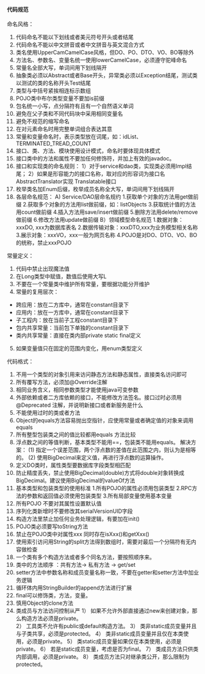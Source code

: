 



#### 




#### 代码规范

命名风格：

 1. 代码命名不能以下划线或者美元符号开头或者结尾
 2. 代码命名不能以中文拼音或者中文拼音与英文混合方式
 3. 类名使用UpperCamCamelCase风格，但DO、PO、DTO、VO、BO等除外
 4. 方法名、参数名、变量名统一使用lowerCamelCase，必须遵守驼峰命名
 5. 常量名全部大写，单词间用下划线隔开
 6. 抽象类必须以Abstract或者Base开头，异常类必须以Exception结尾，测试类以测试的类的名称开头Test结尾
 7. 类型与中括号紧挨相连标示数组
 8. POJO类中布尔类型变量不要加is前缀
 9. 包名统一小写，点分隔符有且有一个自然语义单词
 10. 避免在父子类和不同代码块中采用相同变量名
 11. 避免不规范的缩写命名
 12. 在对元素命名时用完整单词组合表达其意
 13. 常量和变量命名时，表示类型放在词尾，如：idList、TERMINATED_TREAD_COUNT
 14. 接口、类、方法、模块使用设计模式，命名时要体现具体模式
 15. 接口类中的方法和属性不要加任何修饰符，并加上有效的javadoc。
 16. 接口和实现类的命名规则：
     1）对于service和dao类，实现类必须用Impl结尾；
     2）如果是形容能力的接口名称，取对应的形容词为接口名 AbstractTranslator实现 Translatable接口
 17. 枚举类名加Enum后缀，枚举成员名称全大写，单词间用下划线隔开
 18. 各层命名规范：
     A) Service/DAO层命名规约
        1.获取单个对象的方法用get做前缀
        2.获取多个对象的方法用list做前缀，如：listObjects
        3.获取统计值的方法用count做前缀
        4.插入方法用save/insert做前缀
        5.删除方法用delete/remove做前缀
        6.修改方法用update做前缀
     B）领域模型命名规范
        1.数据对象：xxxDO, xxx为数据库表名
        2.数据传输对象：xxxDTO,xxx为业务模型相关名称
        3.展示对象：xxxVO，xxx一般为网页名称
        4.POJO是对DO、DTO、VO、BO的统称，禁止xxxPOJO


常量定义：

 1. 代码中禁止出现魔法值
 2. 在Long类型中赋值，数值后使用大写L
 3. 不要在一个常量类中维护所有常量，要根据功能分开维护
 4. 常量的复用层次：
* 跨应用：放在二方库中，通常在constant目录下
* 应用内：放在一方库中，通常在constant目录下
* 子工程内：放在当前子工程constant目录下
* 包内共享常量：当前包下单独的constant目录下
* 类内共享常量：直接在类内部private static final定义
 5. 如果变量值只在固定的范围内变化，用enum类型定义

代码格式：

 1. 不用一个类型的对象引用来访问静态方法和静态属性，直接类名访问即可
 2. 所有覆写方法，必须加@Override注解
 3. 相同业务含义，相同参数类型才能使用java可变参数
 4. 外部依赖或者二方库依赖的接口，不能修改方法签名。接口过时必须用@Deprecated 注解，并说明新接口或者新服务是什么
 5. 不能使用过时的类或者方法
 6.  Object的equals方法容易抛出空指针，应使用常量或者确定值的对象来调用equals
 7. 所有整型包装类之间的值比较都用equals 方法比较
 8. 浮点数之间的等值判断，基本类型不能用==，包装类不能用equals。
    解决方案：
(1) 指定一个误差范围，两个浮点数的差值在此范围之内，则认为是相等的。
(2) 使用BigDecimal来定义值，再进行浮点数的运算操作。
 9. 定义DO类时，属性类型要数据库字段类型相匹配
 10. 防止精度丢失，禁止使用BigDecimal(double)方式将double对象转换成BigDecimal。建议使用BigDecimal的valueOf方法
 11. 基本类型和包装类型的使用标准
     1.所有POJO的属性必须用包装类型
     2.RPC方法的参数和返回值必须使用包装类型
     3.所有局部变量使用基本变量
 12. 所有POJO 不要对其属性设置默认值
 13. 序列化类新增时不要修改其serialVersionUID字段
 14. 构造方法里禁止加任何业务处理逻辑，有要加在init()
 15. POJO类必须要写toString方法
 16. 禁止在POJO类中对属性xxx 同时存在isXxx()和getXxx()
 17. 使用索引访问用String的split方法得到数组时，需要对最后一个分隔符有无内容做检查
 18.   一个类有多个构造方法或者多个同名方法，要按照顺序来。
 19. 类中的方法顺序 ：共有方法-> 私有方法 -> get/set
 20. setter方法中参数名称和成员变量名称一致，不要在getter和setter方法中加业务逻辑
 21. 循环体内用StringBuilder的append方法进行扩展
 22. final可以修饰类，方法，变量。
 23. 慎用Object的clone方法
 24. 类成员与方法访问控制从严
    1） 如果不允许外部直接通过new来创建对象，那么构造方法必须是private。     
    2） 工具类不允许有public或default构造方法。
    3） 类非static成员变量并且与子类共享，必须是protected。
    4） 类非static成员变量并且仅在本类使用，必须是private。
    5） 类static成员变量如果仅在本类使用，必须是private。 
    6） 若是static成员变量，考虑是否为final。
    7） 类成员方法只供类内部调用，必须是private。 
    8） 类成员方法只对继承类公开，那么限制为protected。










































































